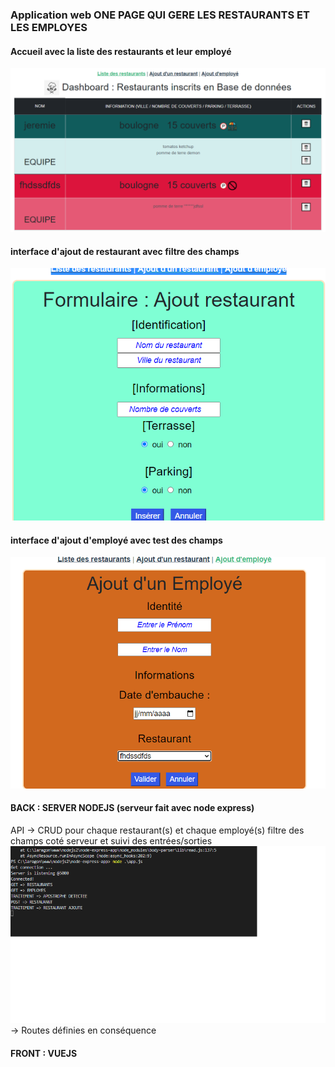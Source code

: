 ### Application web ONE PAGE QUI GERE LES RESTAURANTS ET LES EMPLOYES
#### Accueil avec la liste des restaurants et leur employé
![Accueil](https://raw.githubusercontent.com/codeuronline/nodejs/main/accueil.png)
#### interface d'ajout de restaurant avec filtre des champs 
![Add Restaurant](https://raw.githubusercontent.com/codeuronline/nodejs/main/addRestaurant.png)
#### interface d'ajout d'employé avec test des champs
![Add Employé](https://raw.githubusercontent.com/codeuronline/nodejs/main/addEmploye.png)
#### BACK : SERVER NODEJS (serveur fait avec node express)
API -> CRUD pour chaque restaurant(s) et chaque employé(s)
filtre des champs coté serveur et suivi des entrées/sorties
![Suivi](https://raw.githubusercontent.com/codeuronline/nodejs/main/suiviServer.png)
-> Routes définies en conséquence
#### FRONT : VUEJS
